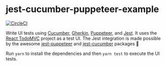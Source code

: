 # jest-cucumber-puppeteer-example

[![CircleCI](https://circleci.com/gh/spirosikmd/jest-cucumber-puppeteer-example.svg?style=svg)](https://circleci.com/gh/spirosikmd/jest-cucumber-puppeteer-example)

Write UI tests using [Cucumber](https://github.com/cucumber/cucumber), [Gherkin](https://github.com/cucumber/cucumber/wiki/Gherkin), [Puppeteer](https://github.com/GoogleChrome/puppeteer), and [Jest](https://facebook.github.io/jest/). It uses the [React TodoMVC](http://todomvc.com/examples/react/#/) project as a test UI. The Jest integration is made possible by the awesome [jest-puppeteer](https://github.com/smooth-code/jest-puppeteer) and [jest-cucumber](https://github.com/bencompton/jest-cucumber) packages 🙌

Run `yarn` to install the dependencies and then `yarn test` to execute the UI tests.
